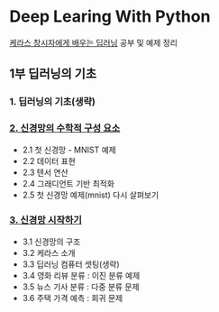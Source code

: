 # Deep Learing With Python

[케라스 창시자에게 배우는 딥러닝](https://tensorflow.blog/케라스-창시자에게-배우는-딥러닝/) 공부 및 예제 정리

## 1부 딥러닝의 기초

### 1. 딥러닝의 기초(생략)

### [2. 신경망의 수학적 구성 요소](./ch2/README.md)
- 2.1 첫 신경망 - MNIST 예제
- 2.2 데이터 표현
- 2.3 텐서 연산
- 2.4 그래디언트 기반 최적화
- 2.5 첫 신경망 예제(mnist) 다시 살펴보기

### [3. 신경망 시작하기](./ch3/README.md)
- 3.1 신경망의 구조
- 3.2 케라스 소개
- 3.3 딥러닝 컴퓨터 셋팅(생략)
- 3.4 영화 리뷰 분류 : 이진 분류 예제
- 3.5 뉴스 기사 분류 : 다중 분류 문제
- 3.6 주택 가격 예측 : 회귀 문제